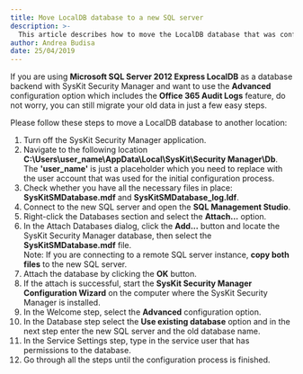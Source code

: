 ```yaml
---
title: Move LocalDB database to a new SQL server
description: >-
  This article describes how to move the LocalDB database that was configured with SysKit Security Manager to a new SQL server.
author: Andrea Budisa
date: 25/04/2019
---
```


If you are using **Microsoft SQL Server 2012 Express LocalDB** as a database backend with SysKit Security Manager and want to use the **Advanced** configuration option which includes the **Office 365 Audit Logs** feature, do not worry, you can still migrate your old data in just a few easy steps.

Please follow these steps to move a LocalDB database to another location:

1. Turn off the SysKit Security Manager application.
2. Navigate to the following location **C:\Users\user_name\AppData\Local\SysKit\Security Manager\Db**. The **'user_name'** is just a placeholder which you need to replace with the user account that was used for the initial configuration process. 
3. Check whether you have all the necessary files in place: **SysKitSMDatabase.mdf** and **SysKitSMDatabase_log.ldf**.  
4. Connect to the new SQL server and open the **SQL Management Studio**.
5. Right-click the Databases section and select the **Attach...** option.
6. In the Attach Databases dialog, click the **Add...** button and locate the SysKit Security Manager database, then select the **SysKitSMDatabase.mdf** file.  
Note: If you are connecting to a remote SQL server instance, **copy both files** to the new SQL server.
7. Attach the database by clicking the **OK** button.
8. If the attach is successful, start the **SysKit Security Manager Configuration Wizard** on the computer where the SysKit Security Manager is installed.
9. In the Welcome step, select the **Advanced** configuration option.
10. In the Database step select the **Use existing database** option and in the next step enter the new SQL server and the old database name.
11. In the Service Settings step, type in the service user that has permissions to the database.
12. Go through all the steps until the configuration process is finished.